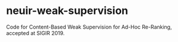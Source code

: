 # neuir-weak-supervision
Code for Content-Based Weak Supervision for Ad-Hoc Re-Ranking, accepted at SIGIR 2019. 
